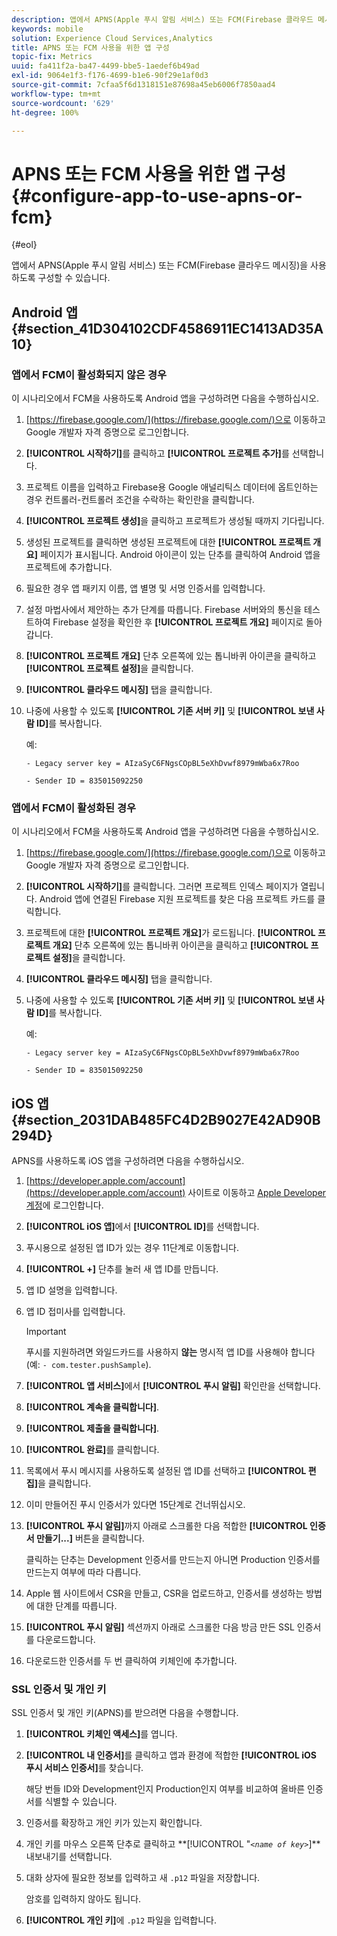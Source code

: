 ```yaml
---
description: 앱에서 APNS(Apple 푸시 알림 서비스) 또는 FCM(Firebase 클라우드 메시징)을 사용하도록 구성할 수 있습니다.
keywords: mobile
solution: Experience Cloud Services,Analytics
title: APNS 또는 FCM 사용을 위한 앱 구성
topic-fix: Metrics
uuid: fa411f2a-ba47-4499-bbe5-1aedef6b49ad
exl-id: 9064e1f3-f176-4699-b1e6-90f29e1af0d3
source-git-commit: 7cfaa5f6d1318151e87698a45eb6006f7850aad4
workflow-type: tm+mt
source-wordcount: '629'
ht-degree: 100%

---
```


# APNS 또는 FCM 사용을 위한 앱 구성{#configure-app-to-use-apns-or-fcm}

{#eol}

앱에서 APNS(Apple 푸시 알림 서비스) 또는 FCM(Firebase 클라우드 메시징)을 사용하도록 구성할 수 있습니다.

## Android 앱 {#section_41D304102CDF4586911EC1413AD35A10}

### 앱에서 FCM이 활성화되지 않은 경우

이 시나리오에서 FCM을 사용하도록 Android 앱을 구성하려면 다음을 수행하십시오.

1. [https://firebase.google.com/](https://firebase.google.com/)으로 이동하고 Google 개발자 자격 증명으로 로그인합니다.

1. **[!UICONTROL 시작하기]**&#x200B;를 클릭하고 **[!UICONTROL 프로젝트 추가]**&#x200B;를 선택합니다.

1. 프로젝트 이름을 입력하고 Firebase용 Google 애널리틱스 데이터에 옵트인하는 경우 컨트롤러-컨트롤러 조건을 수락하는 확인란을 클릭합니다.

1. **[!UICONTROL 프로젝트 생성]**&#x200B;을 클릭하고 프로젝트가 생성될 때까지 기다립니다.

1. 생성된 프로젝트를 클릭하면 생성된 프로젝트에 대한 **[!UICONTROL 프로젝트 개요]** 페이지가 표시됩니다. Android 아이콘이 있는 단추를 클릭하여 Android 앱을 프로젝트에 추가합니다.

1. 필요한 경우 앱 패키지 이름, 앱 별명 및 서명 인증서를 입력합니다.

1. 설정 마법사에서 제안하는 추가 단계를 따릅니다. Firebase 서버와의 통신을 테스트하여 Firebase 설정을 확인한 후 **[!UICONTROL 프로젝트 개요]** 페이지로 돌아갑니다.

1. **[!UICONTROL 프로젝트 개요]** 단추 오른쪽에 있는 톱니바퀴 아이콘을 클릭하고 **[!UICONTROL 프로젝트 설정]**&#x200B;을 클릭합니다.

1. **[!UICONTROL 클라우드 메시징]** 탭을 클릭합니다.

1. 나중에 사용할 수 있도록 **[!UICONTROL 기존 서버 키]** 및 **[!UICONTROL 보낸 사람 ID]**&#x200B;를 복사합니다.

   예:

   ```
   - Legacy server key = AIzaSyC6FNgsCOpBL5eXhDvwf8979mWba6x7Roo
   ```

   ```
   - Sender ID = 835015092250
   ```

### 앱에서 FCM이 활성화된 경우

이 시나리오에서 FCM을 사용하도록 Android 앱을 구성하려면 다음을 수행하십시오.

1. [https://firebase.google.com/](https://firebase.google.com/)으로 이동하고 Google 개발자 자격 증명으로 로그인합니다.

1. **[!UICONTROL 시작하기]**&#x200B;를 클릭합니다. 그러면 프로젝트 인덱스 페이지가 열립니다. Android 앱에 연결된 Firebase 지원 프로젝트를 찾은 다음 프로젝트 카드를 클릭합니다.

1. 프로젝트에 대한 **[!UICONTROL 프로젝트 개요]**&#x200B;가 로드됩니다. **[!UICONTROL 프로젝트 개요]** 단추 오른쪽에 있는 톱니바퀴 아이콘을 클릭하고 **[!UICONTROL 프로젝트 설정]**&#x200B;을 클릭합니다.

1. **[!UICONTROL 클라우드 메시징]** 탭을 클릭합니다.

1. 나중에 사용할 수 있도록 **[!UICONTROL 기존 서버 키]** 및 **[!UICONTROL 보낸 사람 ID]**&#x200B;를 복사합니다.

   예:

   ```
   - Legacy server key = AIzaSyC6FNgsCOpBL5eXhDvwf8979mWba6x7Roo
   ```

   ```
   - Sender ID = 835015092250
   ```



## iOS 앱 {#section_2031DAB485FC4D2B9027E42AD90B294D}

APNS를 사용하도록 iOS 앱을 구성하려면 다음을 수행하십시오.

1. [https://developer.apple.com/account](https://developer.apple.com/account) 사이트로 이동하고 [Apple Developer 계정](https://developer.apple.com/account)에 로그인합니다.
1. **[!UICONTROL iOS 앱]**&#x200B;에서 **[!UICONTROL ID]**&#x200B;를 선택합니다.
1. 푸시용으로 설정된 앱 ID가 있는 경우 11단계로 이동합니다.
1. **[!UICONTROL +]** 단추를 눌러 새 앱 ID를 만듭니다.
1. 앱 ID 설명을 입력합니다.
1. 앱 ID 접미사를 입력합니다.

   >[!IMPORTANT]
   >
   >푸시를 지원하려면 와일드카드를 사용하지 **않는** 명시적 앱 ID를 사용해야 합니다(예: `- com.tester.pushSample`).

1. **[!UICONTROL 앱 서비스]**&#x200B;에서 **[!UICONTROL 푸시 알림]** 확인란을 선택합니다.
1. **[!UICONTROL 계속을 클릭합니다]**.
1. **[!UICONTROL 제출을 클릭합니다]**.
1. **[!UICONTROL 완료]**&#x200B;를 클릭합니다.
1. 목록에서 푸시 메시지를 사용하도록 설정된 앱 ID를 선택하고 **[!UICONTROL 편집]**&#x200B;을 클릭합니다.
1. 이미 만들어진 푸시 인증서가 있다면 15단계로 건너뛰십시오.
1. **[!UICONTROL 푸시 알림]**&#x200B;까지 아래로 스크롤한 다음 적합한 **[!UICONTROL 인증서 만들기...]** 버튼을 클릭합니다.

   클릭하는 단추는 Development 인증서를 만드는지 아니면 Production 인증서를 만드는지 여부에 따라 다릅니다.
1. Apple 웹 사이트에서 CSR을 만들고, CSR을 업로드하고, 인증서를 생성하는 방법에 대한 단계를 따릅니다.
1. **[!UICONTROL 푸시 알림]** 섹션까지 아래로 스크롤한 다음 방금 만든 SSL 인증서를 다운로드합니다.
1. 다운로드한 인증서를 두 번 클릭하여 키체인에 추가합니다.

### SSL 인증서 및 개인 키

SSL 인증서 및 개인 키(APNS)를 받으려면 다음을 수행합니다.

1. **[!UICONTROL 키체인 액세스]**&#x200B;를 엽니다.
1. **[!UICONTROL 내 인증서]**&#x200B;를 클릭하고 앱과 환경에 적합한 **[!UICONTROL iOS 푸시 서비스 인증서]**&#x200B;를 찾습니다.

   해당 번들 ID와 Development인지 Production인지 여부를 비교하여 올바른 인증서를 식별할 수 있습니다.

1. 인증서를 확장하고 개인 키가 있는지 확인합니다.
1. 개인 키를 마우스 오른쪽 단추로 클릭하고 **[!UICONTROL &quot;*`<name of key>`*]**내보내기를 선택합니다.
1. 대화 상자에 필요한 정보를 입력하고 새 `.p12` 파일을 저장합니다.

   암호를 입력하지 않아도 됩니다.

1. **[!UICONTROL 개인 키]**&#x200B;에 `.p12` 파일을 입력합니다.
